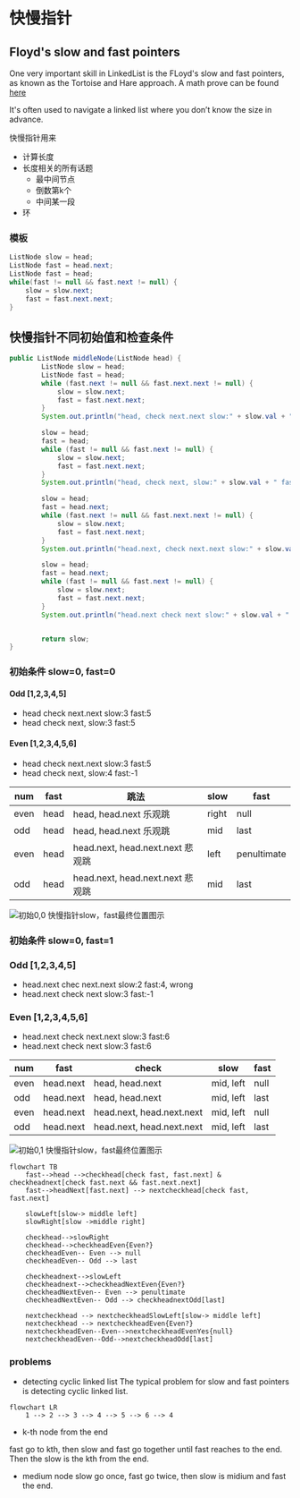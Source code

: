 # 快慢指针

## Floyd's slow and fast pointers
One very important skill in LinkedList is the FLoyd's slow and fast pointers, as known as the Tortoise and Hare approach.
A math prove can be found [here](https://drive.google.com/file/d/1AUZpYvtZgtVVGw5SvxlPVfh_hehIiIEf/view)

It's often used to navigate a linked list where you don’t know the size in advance.

快慢指针用来
* 计算长度
* 长度相关的所有话题
    * 最中间节点
    * 倒数第k个
    * 中间某一段
* 环

### 模板

```java
ListNode slow = head;
ListNode fast = head.next;
ListNode fast = head;
while(fast != null && fast.next != null) {
    slow = slow.next;
    fast = fast.next.next;
}
```


## 快慢指针不同初始值和检查条件

```java
public ListNode middleNode(ListNode head) {
        ListNode slow = head;
        ListNode fast = head;
        while (fast.next != null && fast.next.next != null) {
            slow = slow.next;
            fast = fast.next.next;
        }
        System.out.println("head, check next.next slow:" + slow.val + " fast:" + (fast==null?-1:fast.val));

        slow = head;
        fast = head;
        while (fast != null && fast.next != null) {
            slow = slow.next;
            fast = fast.next.next;
        }
        System.out.println("head, check next, slow:" + slow.val + " fast:" + (fast==null?-1:fast.val));

        slow = head;
        fast = head.next;
        while (fast.next != null && fast.next.next != null) {
            slow = slow.next;
            fast = fast.next.next;
        }
        System.out.println("head.next, check next.next slow:" + slow.val + " fast:" + (fast==null?-1:fast.val));

        slow = head;
        fast = head.next;
        while (fast != null && fast.next != null) {
            slow = slow.next;
            fast = fast.next.next;
        }
        System.out.println("head.next check next slow:" + slow.val + " fast:" + (fast==null?-1:fast.val));


        return slow;
}


```

### 初始条件 slow=0, fast=0
#### Odd [1,2,3,4,5]
* head check next.next slow:3 fast:5
* head check next, slow:3 fast:5
#### Even [1,2,3,4,5,6]
* head check next.next slow:3 fast:5
* head check next, slow:4 fast:-1


| num| fast | 跳法 |  slow | fast |
|-----|------|-------| ------| -----|
| even | head | head, head.next 乐观跳 | right | null |
| odd | head | head, head.next 乐观跳| mid | last |
| even | head | head.next, head.next.next 悲观跳| left | penultimate |
| odd | head | head.next, head.next.next 悲观跳| mid | last |



![初始0,0 快慢指针slow，fast最终位置图示](./graphs/slowFastPosition00.drawio.svg)



### 初始条件 slow=0, fast=1

### Odd [1,2,3,4,5]
* head.next chec next.next slow:2 fast:4, wrong
* head.next check next slow:3 fast:-1

### Even [1,2,3,4,5,6]
* head.next check next.next slow:3 fast:6
* head.next check next slow:3 fast:6


| num| fast | check |  slow | fast |
|-----|------|-------| ------| -----|
| even | head.next | head, head.next | mid, left | null |
| odd | head.next | head, head.next | mid, left | last |
| even | head.next | head.next, head.next.next | mid, left | null |
| odd | head.next | head.next, head.next.next | mid, left | last |

![初始0,1 快慢指针slow，fast最终位置图示](./graphs/slowFastPosition01.drawio.svg)

```mermaid
flowchart TB
    fast-->head -->checkhead[check fast, fast.next] & checkheadnext[check fast.next && fast.next.next]
    fast-->headNext[fast.next] --> nextcheckhead[check fast, fast.next]

    slowLeft[slow-> middle left] 
    slowRight[slow ->middle right]

    checkhead-->slowRight
    checkhead-->checkheadEven{Even?}
    checkheadEven-- Even --> null
    checkheadEven-- Odd --> last

    checkheadnext-->slowLeft
    checkheadnext-->checkheadNextEven{Even?}
    checkheadNextEven-- Even --> penultimate
    checkheadNextEven-- Odd --> checkheadnextOdd[last]

    nextcheckhead --> nextcheckheadSlowLeft[slow-> middle left]
    nextcheckhead --> nextcheckheadEven{Even?}
    nextcheckheadEven--Even-->nextcheckheadEvenYes{null}
    nextcheckheadEven--Odd-->nextcheckheadOdd[last]

```
### problems

*  detecting cyclic linked list
The typical problem for slow and fast pointers is detecting cyclic linked list. 


```mermaid
flowchart LR
    1 --> 2 --> 3 --> 4 --> 5 --> 6 --> 4
```

* k-th node from the end

fast go to kth, then slow and fast go together until fast reaches to the end. Then the slow is the kth from the end.

* medium node
slow go once, fast go twice, then slow is midium and fast the end.


